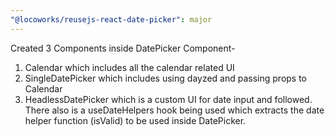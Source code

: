 ```yaml
---
"@locoworks/reusejs-react-date-picker": major
---
```


Created 3 Components inside DatePicker Component-

1. Calendar which includes all the calendar related UI
2. SingleDatePicker which includes using dayzed and passing props to Calendar
3. HeadlessDatePicker which is a custom UI for date input and followed.
   There also is a useDateHelpers hook being used which extracts the date helper function (isValid) to be used inside DatePicker.

